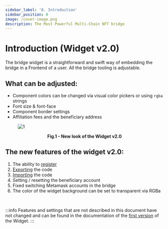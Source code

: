 ```yaml
---
sidebar_label: '0. Introduction'
sidebar_position: 0
image: /cover-image.png
description: The Most Powerful Multi-Chain NFT bridge
---
```


# Introduction (Widget v2.0)

The bridge widget is a straightforward and swift way of embedding the bridge in a Frontend of a user.
All the bridge tooling is adjustable. 

## What can be adjusted:
* Component colors can be changed via visual color pickers or using `rgba` strings
* Font size & font-face
* Component border settings
* Affiliation fees and the beneficiary address

<figure>

![1](/img/widget2/1.png)

<figcaption align="center"><b>Fig.1 -  New look of the Widget v2.0</b></figcaption>

 </figure>

## The new features of the widget v2.0:
1. The ability to [register](registration)
2. [Exporting](Exporting) the code
3. [Importing](Importing) the code
4. Setting / resetting the beneficiary account
5. Fixed switching Metamask accounts in the bridge
6. The color of the widget background can be set to transparent via RGBa

<br/>

:::info
Features and settings that are not described in this document have not changed and can be found in the documentation of the [first version](../Widget/introduction.mdx) of the Widget.
:::